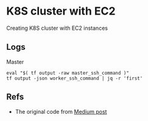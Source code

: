 # K8S cluster with EC2

Creating K8S cluster with EC2 instances

## Logs

Master

```
eval "$( tf output -raw master_ssh_command )"
tf output -json worker_ssh_command | jq -r 'first' 
```

## Refs

- The original code from [Medium post](https://medium.com/@yakuphanbilgic3/project-creating-a-kubernetes-cluster-with-terraform-on-aws-6896f78e20ea)